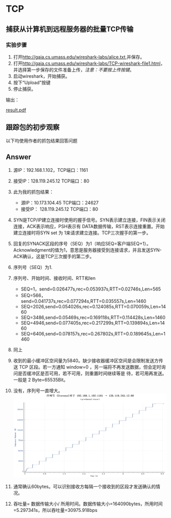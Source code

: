 # TCP

## 捕获从计算机到远程服务器的批量TCP传输

### 实验步骤

1. 打开<http://gaia.cs.umass.edu/wireshark-labs/alice.txt>,并保存。
2. 打开<http://gaia.cs.umass.edu/wireshark-labs/TCP-wireshark-file1.html>，并选择第一步保存的文件准备上传，*注意：不要按上传按键*。
3. 启动wireshark，开始捕获。
4. 按下“Upload"按键
5. 停止捕获。

输出：

[result.pdf](result/result1.pdf)

## 跟踪包的初步观察

以下均使用作者的抓包结果回答问题

## Answer

1. 源IP：192.168.1.102，TCP端口：1161
2. 接受IP：128.119.245.12 TCP端口：80
3. 此为我的抓包结果：
    * 源IP：10.173.104.45 TCP端口：24627
    * 接受IP： 128.119.245.12 TCP端口：80
4. SYN是TCP/IP建立连接时使用的握手信号。SYN表示建立连接，FIN表示关闭连接，ACK表示响应，PSH表示有 DATA数据传输，RST表示连接重置。开始建立连接时将SYN set 为 1来请求建立连接。TCP三次握手的第一步。
5. 回复的SYNACK区段的序号（SEQ）为1（响应SEQ=客户端SEQ+1）。Acknowledgment的值为1，意思是服务器接受到连接请求，并且发送SYN-ACK确认，这是TCP三次握手的第二步。
6. 序列号（SEQ）为1.
7. 序列号、开始时间、接收时间、RTT和len

    * SEQ=1，send=0.026477s,rec=0.053937s,RTT=0.02746s,Len=565
    * SEQ=566，send=0.041737s,rec=0.077294s,RTT=0.035557s,Len=1460
    * SEQ=2026,send=0.054026s,rec=0.124085s,RTT=0.070059s,Len=1460
    * SEQ=3486,send=0.05469s,rec=0.169118s,RTT=0.114428s,Len=1460
    * SEQ=4946,send=0.077405s,rec=0.217299s,RTT=0.139894s,Len=1460
    * SEQ=6406,send=0.078157s,rec=0.267802s,RTT=0.0.189645s,Len=1460
8. 同上
9. 收到的最小缓冲区空间量为5840。缺少接收器缓冲区空间是会限制发送方传送 TCP 区段。若一方通知 window=0 ，另一端将不再发送数据，但会定时询问是否缓冲区是否可用，若不可用，则重置时间继续等是 待，若可用再发送。一般是 2 Byte=65535Bit。
10. 没有，序列号一直增大。![SEQ](img/SEQ.png)
11. 通常确认60bytes。可以识别接收方每隔一个接收到的区段才发送确认的情况。
12. 吞吐量= 数据传输大小/ 所用时间。数据传输大小=164090bytes，所用时间=5.297341s，所以吞吐量=30975.918bps